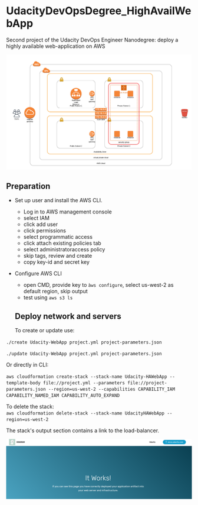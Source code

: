 # UdacityDevOpsDegree_HighAvailWebApp
Second project of the Udacity DevOps Engineer Nanodegree: deploy a highly available web-application on AWS

![Network](data/network_diagram.png)

## Preparation
- Set up user and install the AWS CLI.
  - Log in to AWS management console
  - select IAM
  - click add user
  - click permissions
  - select programmatic access
  - click attach existing policies tab
  - select administratoraccess policy
  - skip tags, review and create
  - copy key-id and secret key
- Configure AWS CLI
  - open CMD, provide key to `àws configure`, select us-west-2 as default region, skip output
  - test using `aws s3 ls`
  

  ## Deploy network and servers
  To create or update use:  

`./create Udacity-WebApp project.yml project-parameters.json`  

`./update Udacity-WebApp project.yml project-parameters.json`

Or directly in CLI:  

`aws cloudformation create-stack --stack-name Udacity-HAWebApp --template-body file://project.yml --parameters file://project-parameters.json --region=us-west-2 --capabilities CAPABILITY_IAM CAPABILITY_NAMED_IAM CAPABILITY_AUTO_EXPAND`

To delete the stack:  
  `aws cloudformation delete-stack --stack-name UdacityHAWebApp --region=us-west-2`

The stack's output section contains a link to the load-balancer.  

![Success](data/great_success.png)



